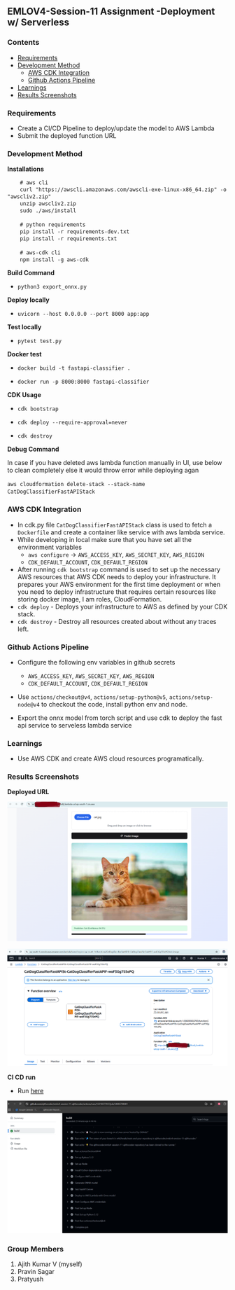 ## EMLOV4-Session-11 Assignment -Deployment w/ Serverless

### Contents

- [Requirements](#requirements)
- [Development Method](#development-method)
    - [AWS CDK Integration](#aws=cdk-Integration)
    - [Github Actions Pipeline](#github-actions-pipeline)
- [Learnings](#learnings)
- [Results Screenshots](#results-screenshots)

### Requirements

- Create a CI/CD Pipeline to deploy/update the model to AWS Lambda
- Submit the deployed function URL

### Development Method

**Installations**

```
    # aws cli
    curl "https://awscli.amazonaws.com/awscli-exe-linux-x86_64.zip" -o "awscliv2.zip"
    unzip awscliv2.zip
    sudo ./aws/install

    # python requirements
    pip install -r requirements-dev.txt
    pip install -r requirements.txt

    # aws-cdk cli
    npm install -g aws-cdk
```

**Build Command**

- `python3 export_onnx.py`

**Deploy locally**

- `uvicorn --host 0.0.0.0 --port 8000 app:app`

**Test locally**

- `pytest test.py`

**Docker test**

- `docker build -t fastapi-classifier .`

- `docker run -p 8000:8000 fastapi-classifier`

**CDK Usage**

- `cdk bootstrap`

- `cdk deploy --require-approval=never`

- `cdk destroy`

**Debug Command**

In case if you have deleted aws lambda function manually in UI, use below to clean completely else it would throw error while deploying agan

`aws cloudformation delete-stack --stack-name CatDogClassifierFastAPIStack`

### AWS CDK Integration

- In cdk.py file `CatDogClassifierFastAPIStack` class is used to fetch a `Dockerfile` and create a container like service with aws lambda service.
- While developing in local make sure that you have set all the environment variables
    - `aws configure`  -> `AWS_ACCESS_KEY`, `AWS_SECRET_KEY`, `AWS_REGION`
    - `CDK_DEFAULT_ACCOUNT`, `CDK_DEFAULT_REGION`
- After running `cdk bootstrap` command is used to set up the necessary AWS resources that AWS CDK needs to deploy your infrastructure. It prepares your AWS environment for the first time deployment or when you need to deploy infrastructure that requires certain resources like storing docker image, I am roles, CloudFormation.
- `cdk deploy` - Deploys your infrastructure to AWS as defined by your CDK stack.
- `cdk destroy` - Destroy all resources created about without any traces left.

### Github Actions Pipeline

- Configure the following env variables in github secrets

    - `AWS_ACCESS_KEY`, `AWS_SECRET_KEY`, `AWS_REGION`
    - `CDK_DEFAULT_ACCOUNT`, `CDK_DEFAULT_REGION`

- Use `actions/checkout@v4`, `actions/setup-python@v5`, `actions/setup-node@v4` to checkout the code, install python env and node.

- Export the onnx model from torch script and use cdk to deploy the fast api service to serveless lambda service

### Learnings

- Use AWS CDK and create AWS cloud resources programatically.

### Results Screenshots

**Deployed URL**

![](./assets/snap_output_session-11.png)


![](./assets/snap_output_ui_session-11.png)


**CI CD run**

- Run [here](https://github.com/ajithvcoder/emlo4-session-11-ajithvcoder/actions/runs/12218377937/job/34083798481)


![](./assets/snap_run_cicd_session-11.png)



### Group Members

1. Ajith Kumar V (myself)
2. Pravin Sagar
3. Pratyush

